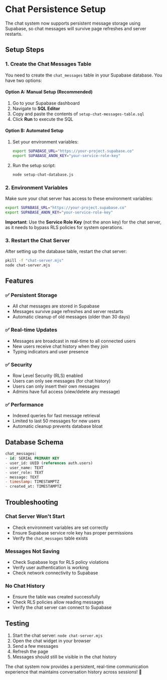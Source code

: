 # Chat Persistence Setup

The chat system now supports persistent message storage using Supabase, so chat messages will survive page refreshes and server restarts.

## Setup Steps

### 1. Create the Chat Messages Table

You need to create the `chat_messages` table in your Supabase database. You have two options:

#### Option A: Manual Setup (Recommended)

1. Go to your Supabase dashboard
2. Navigate to **SQL Editor**
3. Copy and paste the contents of `setup-chat-messages-table.sql`
4. Click **Run** to execute the SQL

#### Option B: Automated Setup

1. Set your environment variables:
   ```bash
   export SUPABASE_URL="https://your-project.supabase.co"
   export SUPABASE_ANON_KEY="your-service-role-key"
   ```
2. Run the setup script:
   ```bash
   node setup-chat-database.js
   ```

### 2. Environment Variables

Make sure your chat server has access to these environment variables:

```bash
export SUPABASE_URL="https://your-project.supabase.co"
export SUPABASE_ANON_KEY="your-service-role-key"
```

**Important**: Use the **Service Role Key** (not the anon key) for the chat server, as it needs to bypass RLS policies for system operations.

### 3. Restart the Chat Server

After setting up the database table, restart the chat server:

```bash
pkill -f "chat-server.mjs"
node chat-server.mjs
```

## Features

### ✅ Persistent Storage

- All chat messages are stored in Supabase
- Messages survive page refreshes and server restarts
- Automatic cleanup of old messages (older than 30 days)

### ✅ Real-time Updates

- Messages are broadcast in real-time to all connected users
- New users receive chat history when they join
- Typing indicators and user presence

### ✅ Security

- Row Level Security (RLS) enabled
- Users can only see messages (for chat history)
- Users can only insert their own messages
- Admins have full access (view/delete any message)

### ✅ Performance

- Indexed queries for fast message retrieval
- Limited to last 50 messages for new users
- Automatic cleanup prevents database bloat

## Database Schema

```sql
chat_messages:
- id: SERIAL PRIMARY KEY
- user_id: UUID (references auth.users)
- user_name: TEXT
- user_role: TEXT
- message: TEXT
- timestamp: TIMESTAMPTZ
- created_at: TIMESTAMPTZ
```

## Troubleshooting

### Chat Server Won't Start

- Check environment variables are set correctly
- Ensure Supabase service role key has proper permissions
- Verify the `chat_messages` table exists

### Messages Not Saving

- Check Supabase logs for RLS policy violations
- Verify user authentication is working
- Check network connectivity to Supabase

### No Chat History

- Ensure the table was created successfully
- Check RLS policies allow reading messages
- Verify the chat server can connect to Supabase

## Testing

1. Start the chat server: `node chat-server.mjs`
2. Open the chat widget in your browser
3. Send a few messages
4. Refresh the page
5. Messages should still be visible in the chat history

The chat system now provides a persistent, real-time communication experience that maintains conversation history across sessions! 🚀
